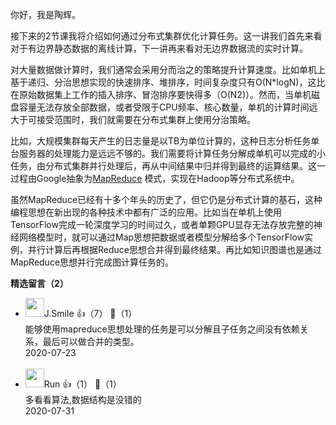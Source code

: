 你好，我是陶辉。

接下来的2节课我将介绍如何通过分布式集群优化计算任务。这一讲我们首先来看对于有边界静态数据的离线计算，下一讲再来看对无边界数据流的实时计算。

对大量数据做计算时，我们通常会采用分而治之的策略提升计算速度。比如单机上基于递归、分治思想实现的快速排序、堆排序，时间复杂度只有O(N\*logN)，这比在原始数据集上工作的插入排序、冒泡排序要快得多（O(N2)）。然而，当单机磁盘容量无法存放全部数据，或者受限于CPU频率、核心数量，单机的计算时间远大于可接受范围时，我们就需要在分布式集群上使用分治策略。

比如，大规模集群每天产生的日志量是以TB为单位计算的，这种日志分析任务单台服务器的处理能力是远远不够的。我们需要将计算任务分解成单机可以完成的小任务，由分布式集群并行处理后，再从中间结果中归并得到最终的运算结果。这一过程由Google抽象为[MapReduce](https://zh.wikipedia.org/wiki/MapReduce) 模式，实现在Hadoop等分布式系统中。

虽然MapReduce已经有十多个年头的历史了，但它仍是分布式计算的基石，这种编程思想在新出现的各种技术中都有广泛的应用。比如当在单机上使用TensorFlow完成一轮深度学习的时间过久，或者单颗GPU显存无法存放完整的神经网络模型时，就可以通过Map思想把数据或者模型分解给多个TensorFlow实例，并行计算后再根据Reduce思想合并得到最终结果。再比如知识图谱也是通过MapReduce思想并行完成图计算任务的。
<div><strong>精选留言（2）</strong></div><ul>
<li><img src="https://static001.geekbang.org/account/avatar/00/14/64/9b/d1ab239e.jpg" width="30px"><span>J.Smile</span> 👍（7） 💬（1）<div>能够使用mapreduce思想处理的任务是可以分解且子任务之间没有依赖关系，最后可以做合并的类型。</div>2020-07-23</li><br/><li><img src="http://thirdwx.qlogo.cn/mmopen/vi_32/Q0j4TwGTfTLMDBq7lqg9ZasC4f21R0axKJRVCBImPKlQF8yOicLLXIsNgsZxsVyN1mbvFOL6eVPluTNgJofwZeA/132" width="30px"><span>Run</span> 👍（1） 💬（1）<div>多看看算法,数据结构是没错的</div>2020-07-31</li><br/>
</ul>